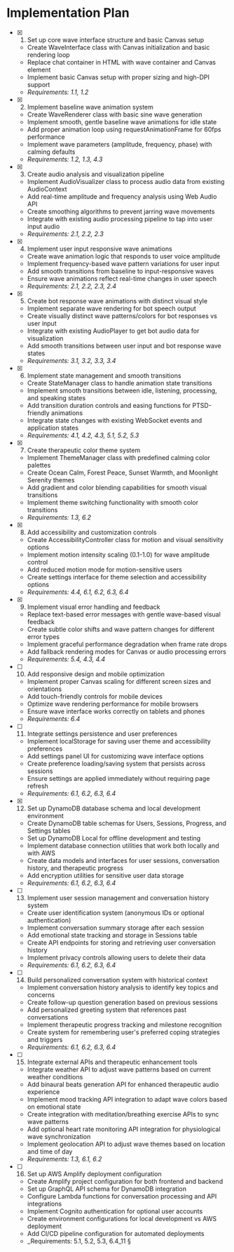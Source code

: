 # Implementation Plan

- [x] 1. Set up core wave interface structure and basic Canvas setup
  - Create WaveInterface class with Canvas initialization and basic rendering loop
  - Replace chat container in HTML with wave container and Canvas element
  - Implement basic Canvas setup with proper sizing and high-DPI support
  - _Requirements: 1.1, 1.2_

- [x] 2. Implement baseline wave animation system
  - Create WaveRenderer class with basic sine wave generation
  - Implement smooth, gentle baseline wave animations for idle state
  - Add proper animation loop using requestAnimationFrame for 60fps performance
  - Implement wave parameters (amplitude, frequency, phase) with calming defaults
  - _Requirements: 1.2, 1.3, 4.3_

- [x] 3. Create audio analysis and visualization pipeline
  - Implement AudioVisualizer class to process audio data from existing AudioContext
  - Add real-time amplitude and frequency analysis using Web Audio API
  - Create smoothing algorithms to prevent jarring wave movements
  - Integrate with existing audio processing pipeline to tap into user input audio
  - _Requirements: 2.1, 2.2, 2.3_

- [x] 4. Implement user input responsive wave animations
  - Create wave animation logic that responds to user voice amplitude
  - Implement frequency-based wave pattern variations for user input
  - Add smooth transitions from baseline to input-responsive waves
  - Ensure wave animations reflect real-time changes in user speech
  - _Requirements: 2.1, 2.2, 2.3, 2.4_

- [x] 5. Create bot response wave animations with distinct visual style
  - Implement separate wave rendering for bot speech output
  - Create visually distinct wave patterns/colors for bot responses vs user input
  - Integrate with existing AudioPlayer to get bot audio data for visualization
  - Add smooth transitions between user input and bot response wave states
  - _Requirements: 3.1, 3.2, 3.3, 3.4_

- [x] 6. Implement state management and smooth transitions
  - Create StateManager class to handle animation state transitions
  - Implement smooth transitions between idle, listening, processing, and speaking states
  - Add transition duration controls and easing functions for PTSD-friendly animations
  - Integrate state changes with existing WebSocket events and application states
  - _Requirements: 4.1, 4.2, 4.3, 5.1, 5.2, 5.3_

- [x] 7. Create therapeutic color theme system
  - Implement ThemeManager class with predefined calming color palettes
  - Create Ocean Calm, Forest Peace, Sunset Warmth, and Moonlight Serenity themes
  - Add gradient and color blending capabilities for smooth visual transitions
  - Implement theme switching functionality with smooth color transitions
  - _Requirements: 1.3, 6.2_

- [x] 8. Add accessibility and customization controls
  - Create AccessibilityController class for motion and visual sensitivity options
  - Implement motion intensity scaling (0.1-1.0) for wave amplitude control
  - Add reduced motion mode for motion-sensitive users
  - Create settings interface for theme selection and accessibility options
  - _Requirements: 4.4, 6.1, 6.2, 6.3, 6.4_

- [x] 9. Implement visual error handling and feedback
  - Replace text-based error messages with gentle wave-based visual feedback
  - Create subtle color shifts and wave pattern changes for different error types
  - Implement graceful performance degradation when frame rate drops
  - Add fallback rendering modes for Canvas or audio processing errors
  - _Requirements: 5.4, 4.3, 4.4_

- [ ] 10. Add responsive design and mobile optimization
  - Implement proper Canvas scaling for different screen sizes and orientations
  - Add touch-friendly controls for mobile devices
  - Optimize wave rendering performance for mobile browsers
  - Ensure wave interface works correctly on tablets and phones
  - _Requirements: 6.4_

- [ ] 11. Integrate settings persistence and user preferences
  - Implement localStorage for saving user theme and accessibility preferences
  - Add settings panel UI for customizing wave interface options
  - Create preference loading/saving system that persists across sessions
  - Ensure settings are applied immediately without requiring page refresh
  - _Requirements: 6.1, 6.2, 6.3, 6.4_
- [x] 12. Set up DynamoDB database schema and local development environment
  - Create DynamoDB table schemas for Users, Sessions, Progress, and Settings tables
  - Set up DynamoDB Local for offline development and testing
  - Implement database connection utilities that work both locally and with AWS
  - Create data models and interfaces for user sessions, conversation history, and therapeutic progress
  - Add encryption utilities for sensitive user data storage
  - _Requirements: 6.1, 6.2, 6.3, 6.4_

- [ ] 13. Implement user session management and conversation history system
  - Create user identification system (anonymous IDs or optional authentication)
  - Implement conversation summary storage after each session
  - Add emotional state tracking and storage in Sessions table
  - Create API endpoints for storing and retrieving user conversation history
  - Implement privacy controls allowing users to delete their data
  - _Requirements: 6.1, 6.2, 6.3, 6.4_

- [ ] 14. Build personalized conversation system with historical context
  - Implement conversation history analysis to identify key topics and concerns
  - Create follow-up question generation based on previous sessions
  - Add personalized greeting system that references past conversations
  - Implement therapeutic progress tracking and milestone recognition
  - Create system for remembering user's preferred coping strategies and triggers
  - _Requirements: 6.1, 6.2, 6.3, 6.4_

- [ ] 15. Integrate external APIs and therapeutic enhancement tools
  - Integrate weather API to adjust wave patterns based on current weather conditions
  - Add binaural beats generation API for enhanced therapeutic audio experience
  - Implement mood tracking API integration to adapt wave colors based on emotional state
  - Create integration with meditation/breathing exercise APIs to sync wave patterns
  - Add optional heart rate monitoring API integration for physiological wave synchronization
  - Implement geolocation API to adjust wave themes based on location and time of day
  - _Requirements: 1.3, 6.1, 6.2_

- [ ] 16. Set up AWS Amplify deployment configuration
  - Create Amplify project configuration for both frontend and backend
  - Set up GraphQL API schema for DynamoDB integration
  - Configure Lambda functions for conversation processing and API integrations
  - Implement Cognito authentication for optional user accounts
  - Create environment configurations for local development vs AWS deployment
  - Add CI/CD pipeline configuration for automated deployments
  - _Requirements: 5.1, 5.2, 5.3, 6.4_11    §